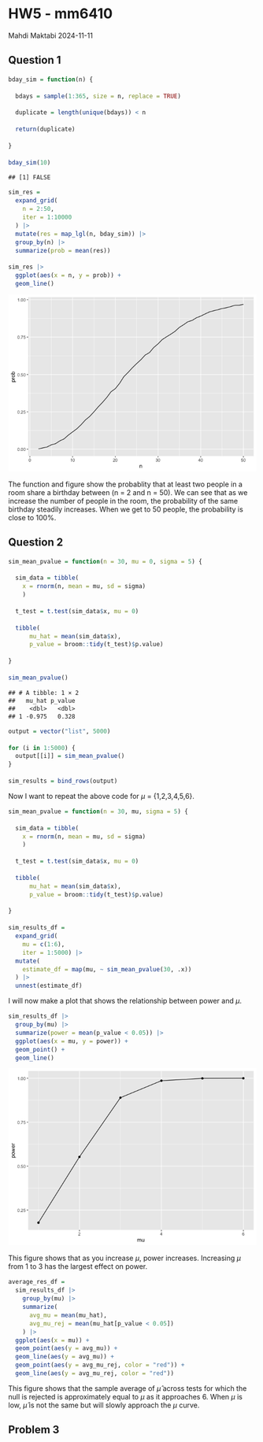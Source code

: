 HW5 - mm6410
================
Mahdi Maktabi
2024-11-11

## Question 1

``` r
bday_sim = function(n) {
  
  bdays = sample(1:365, size = n, replace = TRUE)

  duplicate = length(unique(bdays)) < n

  return(duplicate)
  
}

bday_sim(10)
```

    ## [1] FALSE

``` r
sim_res =
  expand_grid(
    n = 2:50,
    iter = 1:10000
  ) |> 
  mutate(res = map_lgl(n, bday_sim)) |> 
  group_by(n) |> 
  summarize(prob = mean(res))

sim_res |> 
  ggplot(aes(x = n, y = prob)) +
  geom_line()
```

![](p8105_hw5_mm6410_files/figure-gfm/unnamed-chunk-2-1.png)<!-- -->

The function and figure show the probablity that at least two people in
a room share a birthday between (n = 2 and n = 50). We can see that as
we increase the number of people in the room, the probability of the
same birthday steadily increases. When we get to 50 people, the
probability is close to 100%.

## Question 2

``` r
sim_mean_pvalue = function(n = 30, mu = 0, sigma = 5) {
  
  sim_data = tibble(
    x = rnorm(n, mean = mu, sd = sigma)
    )
  
  t_test = t.test(sim_data$x, mu = 0)
  
  tibble(
      mu_hat = mean(sim_data$x),
      p_value = broom::tidy(t_test)$p.value)
  
}

sim_mean_pvalue()
```

    ## # A tibble: 1 × 2
    ##   mu_hat p_value
    ##    <dbl>   <dbl>
    ## 1 -0.975   0.328

``` r
output = vector("list", 5000)

for (i in 1:5000) {
  output[[i]] = sim_mean_pvalue()
}

sim_results = bind_rows(output)
```

Now I want to repeat the above code for $\mu$ = {1,2,3,4,5,6}.

``` r
sim_mean_pvalue = function(n = 30, mu, sigma = 5) {
  
  sim_data = tibble(
    x = rnorm(n, mean = mu, sd = sigma)
    )
  
  t_test = t.test(sim_data$x, mu = 0)
  
  tibble(
      mu_hat = mean(sim_data$x),
      p_value = broom::tidy(t_test)$p.value)
  
}

sim_results_df = 
  expand_grid(
    mu = c(1:6),
    iter = 1:5000) |> 
  mutate(
    estimate_df = map(mu, ~ sim_mean_pvalue(30, .x))
  ) |> 
  unnest(estimate_df)
```

I will now make a plot that shows the relationship between power and
$\mu$.

``` r
sim_results_df |> 
  group_by(mu) |> 
  summarize(power = mean(p_value < 0.05)) |> 
  ggplot(aes(x = mu, y = power)) + 
  geom_point() +
  geom_line()
```

![](p8105_hw5_mm6410_files/figure-gfm/unnamed-chunk-6-1.png)<!-- -->

This figure shows that as you increase $\mu$, power increases.
Increasing $\mu$ from 1 to 3 has the largest effect on power.

``` r
average_res_df =
  sim_results_df |> 
    group_by(mu) |> 
    summarize(
      avg_mu = mean(mu_hat),
      avg_mu_rej = mean(mu_hat[p_value < 0.05])
    ) |> 
  ggplot(aes(x = mu)) +
  geom_point(aes(y = avg_mu)) +
  geom_line(aes(y = avg_mu)) +
  geom_point(aes(y = avg_mu_rej, color = "red")) +
  geom_line(aes(y = avg_mu_rej, color = "red"))
```

This figure shows that the sample average of $\hat{\mu}$ across tests
for which the null is rejected is approximately equal to $\mu$ as it
approaches 6. When $\mu$ is low, $\hat{\mu}$ is not the same but will
slowly approach the $\mu$ curve.

## Problem 3
